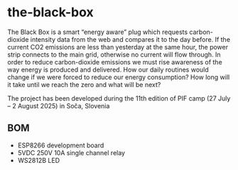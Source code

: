 # the-black-box
The Black Box is a smart “energy aware” plug which requests carbon-dioxide intensity data from the web and compares it to the day before. If the current CO2 emissions are less than yesterday at the same hour, the power strip connects to the main grid, otherwise no current will flow through.
In order to reduce carbon-dioxide emissions we must rise awareness of the way energy is produced and delivered. How our daily routines would change if we were forced to reduce our energy consumption? How long will it take until we reach the zero and what will be next? 

The project has been developed during the 11th edition of PIF camp (27 July – 2 August 2025) in Soča, Slovenia

## BOM
+ ESP8266 development board
+ 5VDC 250V 10A single channel relay
+ WS2812B LED



